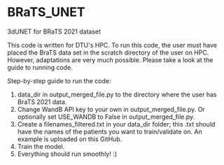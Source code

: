# BRaTS_UNET
3dUNET for BRaTS 2021 dataset

This code is written for DTU's HPC. To run this code, the user must have placed the BraTS data set in the scratch directory of the user on HPC. However, adaptations are very much possible. Please take a look at the guide to running code.

Step-by-step guide to run the code:
1) data_dir in output_merged_file.py to the directory where the user has BraTS 2021 data.
2) Change WandB API key to your own in output_merged_file.py. Or optionally set USE_WANDB to False in output_merged_file.py.
3) Create a filenames_filtered.txt in your data_dir folder; this .txt should have the names of the patients you want to train/validate on. An example is uploaded on this GitHub.
4) Train the model.
5) Everything should run smoothly! :)

